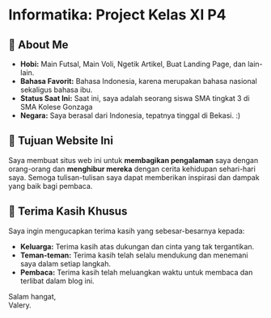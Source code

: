 # Informatika: Project Kelas XI P4

## 🌟 About Me

- **Hobi:** Main Futsal, Main Voli, Ngetik Artikel, Buat Landing Page, dan lain-lain.
- **Bahasa Favorit:** Bahasa Indonesia, karena merupakan bahasa nasional sekaligus bahasa ibu.
- **Status Saat Ini:** Saat ini, saya adalah seorang siswa SMA tingkat 3 di SMA Kolese Gonzaga
- **Negara:** Saya berasal dari Indonesia, tepatnya tinggal di Bekasi. :)

## 🎯 Tujuan Website Ini

Saya membuat situs web ini untuk **membagikan pengalaman** saya dengan orang-orang dan **menghibur mereka** dengan cerita kehidupan sehari-hari saya. Semoga tulisan-tulisan saya dapat memberikan inspirasi dan dampak yang baik bagi pembaca.

## 🙏 Terima Kasih Khusus

Saya ingin mengucapkan terima kasih yang sebesar-besarnya kepada:

- **Keluarga:** Terima kasih atas dukungan dan cinta yang tak tergantikan.
- **Teman-teman:** Terima kasih telah selalu mendukung dan menemani saya dalam setiap langkah.
- **Pembaca:** Terima kasih telah meluangkan waktu untuk membaca dan terlibat dalam blog ini.

Salam hangat,  
Valery.


